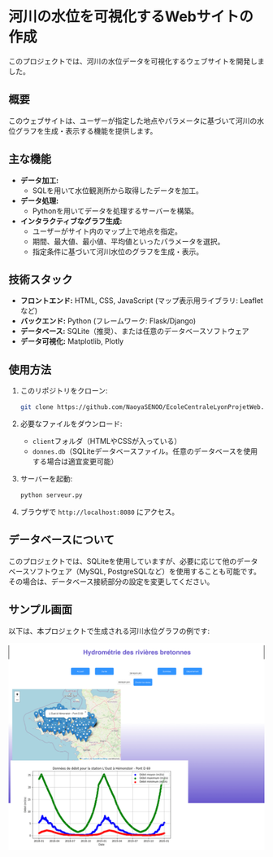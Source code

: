 # 河川の水位を可視化するWebサイトの作成

このプロジェクトでは、河川の水位データを可視化するウェブサイトを開発しました。

## 概要

このウェブサイトは、ユーザーが指定した地点やパラメータに基づいて河川の水位グラフを生成・表示する機能を提供します。

## 主な機能

- **データ加工:**
  - SQLを用いて水位観測所から取得したデータを加工。
- **データ処理:**
  - Pythonを用いてデータを処理するサーバーを構築。
- **インタラクティブなグラフ生成:**
  - ユーザーがサイト内のマップ上で地点を指定。
  - 期間、最大値、最小値、平均値といったパラメータを選択。
  - 指定条件に基づいて河川水位のグラフを生成・表示。

## 技術スタック

- **フロントエンド:** HTML, CSS, JavaScript (マップ表示用ライブラリ: Leafletなど)
- **バックエンド:** Python (フレームワーク: Flask/Django)
- **データベース:** SQLite（推奨）、または任意のデータベースソフトウェア
- **データ可視化:** Matplotlib, Plotly

## 使用方法

1. このリポジトリをクローン:
    ```bash
    git clone https://github.com/NaoyaSENOO/EcoleCentraleLyonProjetWeb.git
    ```
2. 必要なファイルをダウンロード:
    - `client`フォルダ（HTMLやCSSが入っている）
    - `donnes.db`（SQLiteデータベースファイル。任意のデータベースを使用する場合は適宜変更可能）

3. サーバーを起動:
    ```bash
    python serveur.py
    ```
4. ブラウザで `http://localhost:8080` にアクセス。
## データベースについて

このプロジェクトでは、SQLiteを使用していますが、必要に応じて他のデータベースソフトウェア（MySQL, PostgreSQLなど）を使用することも可能です。その場合は、データベース接続部分の設定を変更してください。

## サンプル画面

以下は、本プロジェクトで生成される河川水位グラフの例です:


![Sample Graph](Simple.png)

